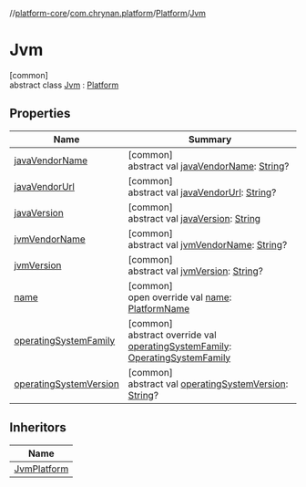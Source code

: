 //[platform-core](../../../../index.md)/[com.chrynan.platform](../../index.md)/[Platform](../index.md)/[Jvm](index.md)

# Jvm

[common]\
abstract class [Jvm](index.md) : [Platform](../index.md)

## Properties

| Name | Summary |
|---|---|
| [javaVendorName](java-vendor-name.md) | [common]<br>abstract val [javaVendorName](java-vendor-name.md): [String](https://kotlinlang.org/api/latest/jvm/stdlib/kotlin/-string/index.html)? |
| [javaVendorUrl](java-vendor-url.md) | [common]<br>abstract val [javaVendorUrl](java-vendor-url.md): [String](https://kotlinlang.org/api/latest/jvm/stdlib/kotlin/-string/index.html)? |
| [javaVersion](java-version.md) | [common]<br>abstract val [javaVersion](java-version.md): [String](https://kotlinlang.org/api/latest/jvm/stdlib/kotlin/-string/index.html) |
| [jvmVendorName](jvm-vendor-name.md) | [common]<br>abstract val [jvmVendorName](jvm-vendor-name.md): [String](https://kotlinlang.org/api/latest/jvm/stdlib/kotlin/-string/index.html)? |
| [jvmVersion](jvm-version.md) | [common]<br>abstract val [jvmVersion](jvm-version.md): [String](https://kotlinlang.org/api/latest/jvm/stdlib/kotlin/-string/index.html)? |
| [name](name.md) | [common]<br>open override val [name](name.md): [PlatformName](../../-platform-name/index.md) |
| [operatingSystemFamily](operating-system-family.md) | [common]<br>abstract override val [operatingSystemFamily](operating-system-family.md): [OperatingSystemFamily](../../-operating-system-family/index.md) |
| [operatingSystemVersion](operating-system-version.md) | [common]<br>abstract val [operatingSystemVersion](operating-system-version.md): [String](https://kotlinlang.org/api/latest/jvm/stdlib/kotlin/-string/index.html)? |

## Inheritors

| Name |
|---|
| [JvmPlatform](../../-jvm-platform/index.md) |
